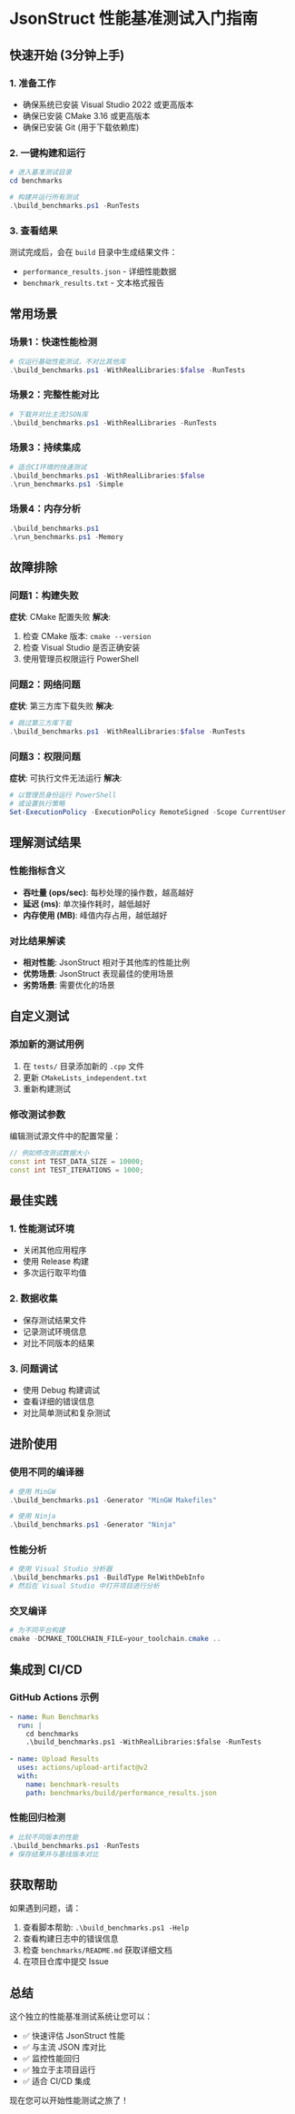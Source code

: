 # JsonStruct 性能基准测试入门指南

## 快速开始 (3分钟上手)

### 1. 准备工作
- 确保系统已安装 Visual Studio 2022 或更高版本
- 确保已安装 CMake 3.16 或更高版本
- 确保已安装 Git (用于下载依赖库)

### 2. 一键构建和运行
```powershell
# 进入基准测试目录
cd benchmarks

# 构建并运行所有测试
.\build_benchmarks.ps1 -RunTests
```

### 3. 查看结果
测试完成后，会在 `build` 目录中生成结果文件：
- `performance_results.json` - 详细性能数据
- `benchmark_results.txt` - 文本格式报告

## 常用场景

### 场景1：快速性能检测
```powershell
# 仅运行基础性能测试，不对比其他库
.\build_benchmarks.ps1 -WithRealLibraries:$false -RunTests
```

### 场景2：完整性能对比
```powershell
# 下载并对比主流JSON库
.\build_benchmarks.ps1 -WithRealLibraries -RunTests
```

### 场景3：持续集成
```powershell
# 适合CI环境的快速测试
.\build_benchmarks.ps1 -WithRealLibraries:$false
.\run_benchmarks.ps1 -Simple
```

### 场景4：内存分析
```powershell
.\build_benchmarks.ps1
.\run_benchmarks.ps1 -Memory
```

## 故障排除

### 问题1：构建失败
**症状**: CMake 配置失败
**解决**: 
1. 检查 CMake 版本: `cmake --version`
2. 检查 Visual Studio 是否正确安装
3. 使用管理员权限运行 PowerShell

### 问题2：网络问题
**症状**: 第三方库下载失败
**解决**: 
```powershell
# 跳过第三方库下载
.\build_benchmarks.ps1 -WithRealLibraries:$false -RunTests
```

### 问题3：权限问题
**症状**: 可执行文件无法运行
**解决**: 
```powershell
# 以管理员身份运行 PowerShell
# 或设置执行策略
Set-ExecutionPolicy -ExecutionPolicy RemoteSigned -Scope CurrentUser
```

## 理解测试结果

### 性能指标含义
- **吞吐量 (ops/sec)**: 每秒处理的操作数，越高越好
- **延迟 (ms)**: 单次操作耗时，越低越好
- **内存使用 (MB)**: 峰值内存占用，越低越好

### 对比结果解读
- **相对性能**: JsonStruct 相对于其他库的性能比例
- **优势场景**: JsonStruct 表现最佳的使用场景
- **劣势场景**: 需要优化的场景

## 自定义测试

### 添加新的测试用例
1. 在 `tests/` 目录添加新的 `.cpp` 文件
2. 更新 `CMakeLists_independent.txt`
3. 重新构建测试

### 修改测试参数
编辑测试源文件中的配置常量：
```cpp
// 例如修改测试数据大小
const int TEST_DATA_SIZE = 10000;
const int TEST_ITERATIONS = 1000;
```

## 最佳实践

### 1. 性能测试环境
- 关闭其他应用程序
- 使用 Release 构建
- 多次运行取平均值

### 2. 数据收集
- 保存测试结果文件
- 记录测试环境信息
- 对比不同版本的结果

### 3. 问题调试
- 使用 Debug 构建调试
- 查看详细的错误信息
- 对比简单测试和复杂测试

## 进阶使用

### 使用不同的编译器
```powershell
# 使用 MinGW
.\build_benchmarks.ps1 -Generator "MinGW Makefiles"

# 使用 Ninja
.\build_benchmarks.ps1 -Generator "Ninja"
```

### 性能分析
```powershell
# 使用 Visual Studio 分析器
.\build_benchmarks.ps1 -BuildType RelWithDebInfo
# 然后在 Visual Studio 中打开项目进行分析
```

### 交叉编译
```powershell
# 为不同平台构建
cmake -DCMAKE_TOOLCHAIN_FILE=your_toolchain.cmake ..
```

## 集成到 CI/CD

### GitHub Actions 示例
```yaml
- name: Run Benchmarks
  run: |
    cd benchmarks
    .\build_benchmarks.ps1 -WithRealLibraries:$false -RunTests
    
- name: Upload Results
  uses: actions/upload-artifact@v2
  with:
    name: benchmark-results
    path: benchmarks/build/performance_results.json
```

### 性能回归检测
```powershell
# 比较不同版本的性能
.\build_benchmarks.ps1 -RunTests
# 保存结果并与基线版本对比
```

## 获取帮助

如果遇到问题，请：
1. 查看脚本帮助: `.\build_benchmarks.ps1 -Help`
2. 查看构建日志中的错误信息
3. 检查 `benchmarks/README.md` 获取详细文档
4. 在项目仓库中提交 Issue

## 总结

这个独立的性能基准测试系统让您可以：
- ✅ 快速评估 JsonStruct 性能
- ✅ 与主流 JSON 库对比
- ✅ 监控性能回归
- ✅ 独立于主项目运行
- ✅ 适合 CI/CD 集成

现在您可以开始性能测试之旅了！
